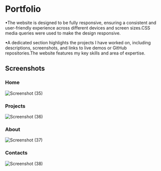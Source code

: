 # Portfolio

•The website is designed to be fully responsive, ensuring a consistent and user-friendly experience
across different devices and screen sizes.CSS media queries were used to make the design responsive.

•A dedicated section highlights the projects I have worked on, including descriptions, screenshots, and
links to live demos or GitHub repositories.The website features my key skills and area of expertise.

## Screenshots

### Home
![Screenshot (35)](https://github.com/himanshi-rathore/portfolio.github.io/assets/108826224/13cbf9be-d38a-480b-b505-dca90087df41)

### Projects

![Screenshot (36)](https://github.com/himanshi-rathore/portfolio.github.io/assets/108826224/fc358a45-1f9a-450c-816f-f2dc37cd7672)

### About
![Screenshot (37)](https://github.com/himanshi-rathore/portfolio.github.io/assets/108826224/cc4015df-1d34-4940-ba1c-439baa34dfda)

### Contacts
![Screenshot (38)](https://github.com/himanshi-rathore/portfolio.github.io/assets/108826224/4959ec9d-2c70-434e-b5c7-3e15d8757def)


